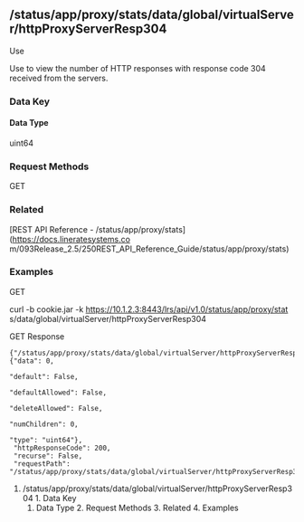 ## /status/app/proxy/stats/data/global/virtualServer/httpProxyServerResp304

Use

Use to view the number of HTTP responses with response code 304 received from
the servers.

### Data Key

#### Data Type

uint64

### Request Methods

GET

### Related

[REST API Reference - /status/app/proxy/stats](https://docs.lineratesystems.co
m/093Release_2.5/250REST_API_Reference_Guide/status/app/proxy/stats)

### Examples

GET

curl -b cookie.jar -k https://10.1.2.3:8443/lrs/api/v1.0/status/app/proxy/stat
s/data/global/virtualServer/httpProxyServerResp304

GET Response

    
    {"/status/app/proxy/stats/data/global/virtualServer/httpProxyServerResp304": {"data": 0,
                                                                                "default": False,
                                                                                "defaultAllowed": False,
                                                                                "deleteAllowed": False,
                                                                                "numChildren": 0,
                                                                                "type": "uint64"},
     "httpResponseCode": 200,
     "recurse": False,
     "requestPath": "/status/app/proxy/stats/data/global/virtualServer/httpProxyServerResp304"}
    

  1. /status/app/proxy/stats/data/global/virtualServer/httpProxyServerResp304
    1. Data Key
      1. Data Type
    2. Request Methods
    3. Related
    4. Examples

